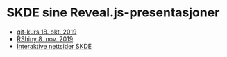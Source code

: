 # SKDE sine Reveal.js-presentasjoner

- [git-kurs 18. okt. 2019](https://skde-analyse.github.io/reveal-presentations/2019_10_18_git.html#/)
- [RShiny 8. nov. 2019](https://skde-analyse.github.io/reveal-presentations/2019_11_08_rshiny.html#/)
- [Interaktive nettsider SKDE](https://skde-analyse.github.io/reveal-presentations/2019_12_09_skdeprosjekt.html#/)
